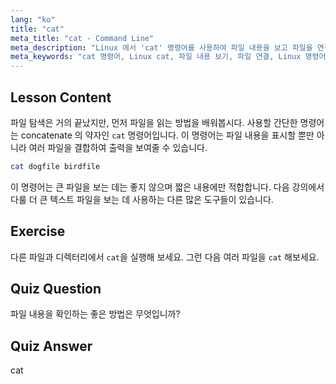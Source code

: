 ```yaml
---
lang: "ko"
title: "cat"
meta_title: "cat - Command Line"
meta_description: "Linux 에서 'cat' 명령어를 사용하여 파일 내용을 보고 파일을 연결하는 방법을 배웁니다. 기본적인 Linux 명령어에 대한 초보자 친화적인 가이드입니다."
meta_keywords: "cat 명령어, Linux cat, 파일 내용 보기, 파일 연결, Linux 명령어, 초보자 Linux, Linux 튜토리얼, Linux 가이드"
---
```


## Lesson Content

파일 탐색은 거의 끝났지만, 먼저 파일을 읽는 방법을 배워봅시다. 사용할 간단한 명령어는 concatenate 의 약자인 `cat` 명령어입니다. 이 명령어는 파일 내용을 표시할 뿐만 아니라 여러 파일을 결합하여 출력을 보여줄 수 있습니다.

```bash
cat dogfile birdfile
```

이 명령어는 큰 파일을 보는 데는 좋지 않으며 짧은 내용에만 적합합니다. 다음 강의에서 다룰 더 큰 텍스트 파일을 보는 데 사용하는 다른 많은 도구들이 있습니다.

## Exercise

다른 파일과 디렉터리에서 `cat`을 실행해 보세요. 그런 다음 여러 파일을 `cat` 해보세요.

## Quiz Question

파일 내용을 확인하는 좋은 방법은 무엇입니까?

## Quiz Answer

cat
